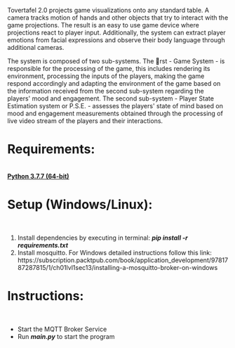 Tovertafel 2.0 projects game visualizations onto any standard table. A camera tracks motion of hands and other objects that try to interact with the game projections. The result is an easy to use game device where projections react to player input. Additionally, the system can extract player emotions from facial expressions and observe their body language through additional cameras.

The system is composed of two sub-systems. The rst - Game System - is responsible for the
processing of the game, this includes rendering its environment, processing the inputs of the players,
making the game respond accordingly and adapting the environment of the game based on the
information received from the second sub-system regarding the players' mood and engagement.
The second sub-system - Player State Estimation system or P.S.E. - assesses the players' state
of mind based on mood and engagement measurements obtained through the processing of live
video stream of the players and their interactions.

<h1><b>Requirements:</b></h1><br>
<b><a href="https://www.python.org/downloads/release/python-377/">Python 3.7.7 (64-bit)</a></b><br>
<h1><b>Setup (Windows/Linux):</b></h1><br>
<ol>
    <li>Install dependencies by executing in terminal:
	<b><i>pip install -r requirements.txt</i></b></li>
    <li>Install mosquitto. For Windows detailed instructions follow this link: https://subscription.packtpub.com/book/application_development/9781787287815/1/ch01lvl1sec13/installing-a-mosquitto-broker-on-windows</li>
</ol>
<h1><b>Instructions:</b></h1><br>
<ul>
    <li>Start the MQTT Broker Service</li>
    <li>Run <b><i>main.py</i></b> to start the program</li>
</ul>
